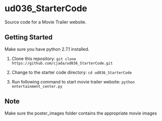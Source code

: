 # ud036_StarterCode
Source code for a Movie Trailer website.

## Getting Started
Make sure you have python 2.7.1 installed.

1. Clone this repository:
`git clone https://github.com/cjada/ud036_StarterCode.git`

2. Change to the starter code directory:
`cd ud036_StarterCode`

3. Run following command to start movie trailer website:
`python entertainment_center.py`

## Note
Make sure the poster_images folder contains the appropriate movie images


